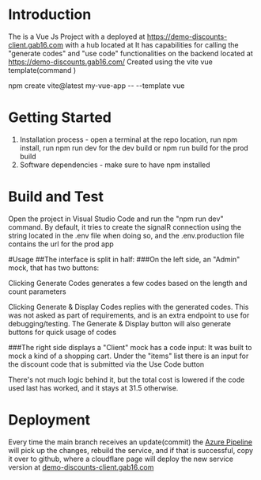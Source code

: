# Introduction 
The is a Vue Js Project with a deployed at https://demo-discounts-client.gab16.com with a hub located at
It has capabilities for calling the "generate codes" and "use code" functionalities on the backend located at https://demo-discounts.gab16.com/ 
Created using the vite vue template(command )

npm create vite@latest my-vue-app -- --template vue


# Getting Started

1.	Installation process - open a terminal at the repo location, run npm install, run npm run dev for the dev build or npm run build for the prod build
2.	Software dependencies - make sure to have npm installed

# Build and Test
Open the project in Visual Studio Code and run the "npm run dev" command. 
By default, it tries to create the signalR connection using the string located in the .env file when doing so, and the .env.production file contains the url for the prod app

#Usage 
##The interface is split in half: 
###On the left side, an "Admin" mock, that has two buttons:

Clicking Generate Codes generates a few codes based on the length and count parameters

Clicking Generate & Display Codes replies with the generated codes. This was not asked as part of requirements, and is an extra endpoint to use for debugging/testing.
The Generate & Display button will also generate buttons for quick usage of codes

###The right side displays a "Client" mock has a code input:
It was built to mock a kind of a shopping cart. 
Under the "items" list there is an input for the discount code that is submitted via the Use Code button

There's not much logic behind it, but the total cost is lowered if the code used last has worked, and it stays at 31.5 otherwise.


# Deployment
Every time the main branch receives an update(commit) the [Azure Pipeline](https://dev.azure.com/demo-org-bg/demo-discounts/_build?definitionId=2) will pick up the changes, rebuild the service, and if that is successful, copy it over to github, where a cloudflare page will deploy the new service version at [demo-discounts-client.gab16.com](https://demo-discounts-client.gab16.com/status)